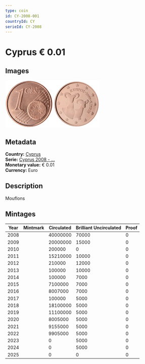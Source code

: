 ```yaml
---
type: coin
id: CY-2008-001
countryId: CY
serieId: CY-2008
---
```


# Cyprus € 0.01

## Images

<img src="../../../Images/common-2007-001.webp" height="150" alt="Front image"><img src="Images/cyprus-2008-001.webp" height="150" alt="Back image">

## Metadata

**Country:** [Cyprus](../index.md)\
**Serie:** [Cyprus 2008 - ...](index.md)\
**Monetary value:** € 0.01\
**Currency:** Euro

## Description

Mouflons

## Mintages

| Year | Mintmark | Circulated | Brilliant Uncirculated | Proof |
| ---- | -------- | ---------- | ---------------------- | ----- |
| 2008 |          | 40000000   | 70000                  | 0     |
| 2009 |          | 20000000   | 15000                  | 0     |
| 2010 |          | 200000     | 0                      | 0     |
| 2011 |          | 15210000   | 10000                  | 0     |
| 2012 |          | 210000     | 12000                  | 0     |
| 2013 |          | 100000     | 10000                  | 0     |
| 2014 |          | 100000     | 7000                   | 0     |
| 2015 |          | 7100000    | 7000                   | 0     |
| 2016 |          | 8007000    | 7000                   | 0     |
| 2017 |          | 100000     | 5000                   | 0     |
| 2018 |          | 18100000   | 5000                   | 0     |
| 2019 |          | 11100000   | 5000                   | 0     |
| 2020 |          | 8005000    | 5000                   | 0     |
| 2021 |          | 9155000    | 5000                   | 0     |
| 2022 |          | 9905000    | 5000                   | 0     |
| 2023 |          | 0          | 5000                   | 0     |
| 2024 |          | 0          | 5000                   | 0     |
| 2025 |          | 0          | 0                      | 0     |
